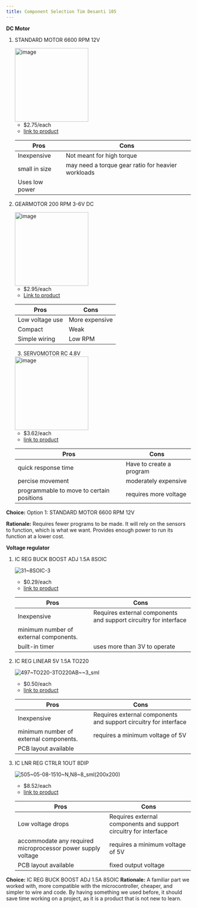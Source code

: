 ```yaml
---
title: Component Selection Tim Desanti 105
---
```



**DC Motor**

1. STANDARD MOTOR 6600 RPM 12V

    <img width="200" height="200" alt="image" src="https://github.com/user-attachments/assets/c541ec66-888d-4dc2-bfef-134922af22f9" />



    * $2.75/each
    * [link to product](https://www.digikey.com/en/products/detail/sparkfun-electronics/11696/6163657)

    | Pros                                      | Cons                                                             |
    | ----------------------------------------- | ---------------------------------------------------------------- |
    | Inexpensive                               | Not meant for high torque                                        |
    | small in size                             | may need a torque gear ratio for heavier workloads               |
    | Uses low power                            |                                                                  |

2. GEARMOTOR 200 RPM 3-6V DC

    <img width="200" height="200" alt="image" src="https://github.com/user-attachments/assets/2ceb7257-6a29-4b6e-a94b-e67cd63d4f13" />


    * $2.95/each
    * [Link to product](https://www.digikey.com/en/products/detail/monnit-corporation/MNS2-9-W2-MS-IR/7776952)

    | Pros                                                              | Cons                |
    | ----------------------------------------------------------------- | ------------------- |
    | Low voltage use                                                   | More expensive      |
    | Compact                                                           | Weak                |
    | Simple wiring                                                     | Low RPM             |        

   3. SERVOMOTOR RC 4.8V

   <img width="200" height="200" alt="image" src="https://github.com/user-attachments/assets/90d04205-5d41-4f75-ae2f-dc2e91027256" />


    * $3.62/each
    * [link to product](https://www.digikey.com/en/products/detail/dfrobot/SER0006/7597224)

    | Pros                                      | Cons                                                             |
    | ----------------------------------------- | ---------------------------------------------------------------- |
    | quick response time                       | Have to create a program                                         |
    | percise movement                          | moderately expensive                                             |
    | programmable to move to certain positions | requires more voltage

**Choice:** Option 1: STANDARD MOTOR 6600 RPM 12V

**Rationale:** Requires fewer programs to be made. It will rely on the sensors to function, which is what we want. Provides enough power to
run its function at a lower cost.

**Voltage regulator**

1. IC REG BUCK BOOST ADJ 1.5A 8SOIC

   ![31~8SOIC-3](https://github.com/user-attachments/assets/79a5d0b8-587e-43c4-ab3a-1e7bf68ff89e)


    * $0.29/each
    * [link to product](https://www.digikey.com/en/products/detail/diodes-incorporated/AZ34063UMTR-G1/4471007)

    | Pros                                      | Cons                                                             |
    | ----------------------------------------- | ---------------------------------------------------------------- |
    | Inexpensive                               | Requires external components and support circuitry for interface |
    | minimum number of external components.    |                                                                  |
    | built-in timer                            | uses more than 3V to operate



2. IC REG LINEAR 5V 1.5A TO220

    ![497~TO220-3TO220AB~~3_sml](https://github.com/user-attachments/assets/287a036d-0502-41a2-8303-bae58bfbc862)


    * $0.50/each
    * [link to product](https://www.digikey.com/en/products/detail/stmicroelectronics/L7805CV/585964)

    | Pros                                      | Cons                                                             |
    | ----------------------------------------- | ---------------------------------------------------------------- |
    | Inexpensive                               | Requires external components and support circuitry for interface |
    | minimum number of external components.    | requires a minimum voltage of 5V                                 |
    | PCB layout available                      | 
   






3. IC LNR REG CTRLR 1OUT 8DIP

   ![505~05-08-1510~N,N8~8_sml(200x200)](https://github.com/user-attachments/assets/1271e721-f886-48c1-9324-939288974429)


    * $8.52/each
    * [link to product](https://www.digikey.com/en/products/detail/analog-devices-inc/LT1575CN8-5-PBF/962848)

    | Pros                                      | Cons                                                             |
    | ----------------------------------------- | ---------------------------------------------------------------- |
    | Low voltage drops                         | Requires external components and support circuitry for interface |
    | accommodate any required microprocessor power supply voltage    | requires a minimum voltage of 5V                                 |
    | PCB layout available                      | fixed output voltage

**Choice:**  IC REG BUCK BOOST ADJ 1.5A 8SOIC
**Rationale:** A familiar part we worked with, more compatible with the microcontroller, cheaper, and simpler to wire and code. By having
something we used before, it should save time working on a project, as it is a product that is not new to learn. 
